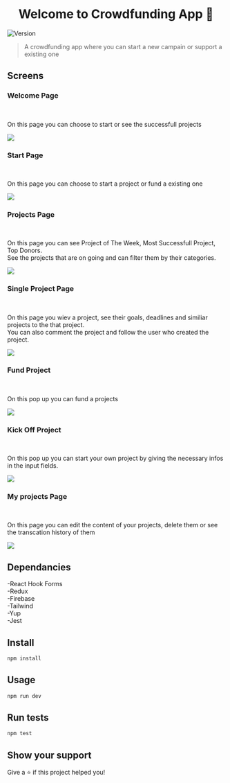 <h1 align="center">Welcome to Crowdfunding App 👋</h1>
<p>
  <img alt="Version" src="https://img.shields.io/badge/version-0.1.0-blue.svg?cacheSeconds=2592000" />
</p>

> A crowdfunding app where you can start a new campain or support a existing one

<h2 align="left" >Screens</h2>

<p>
  <h3>Welcome  Page</h3> 
  <br/>
  <p>
    On this page you can choose to start or see the successfull projects
  </p>
  <img src="https://github.com/202303-PRM-TR-FEW/Capstone_Team_8/assets/113177005/92e89395-9292-4b93-a503-d4d8fb820d54" />
</p>
<p>
  <h3>Start Page</h3> 
  <br/>
  <p>
    On this page you can choose to start a project or fund a existing one
  </p>
  <img src="https://github.com/202303-PRM-TR-FEW/Capstone_Team_8/assets/113177005/19950898-6854-43f0-87f4-e07ba02364f7"/>
</p>
<p>
  <h3>Projects  Page</h3> 
  <br/>
  <p>
    On this page you can see Project of The Week, Most Successfull Project, Top Donors. <br/>
    See the projects that are on going and can filter them by their categories.
  </p>
  <img src="https://github.com/202303-PRM-TR-FEW/Capstone_Team_8/assets/113177005/c0c80d65-2c33-429c-807a-43ee45803c02"/>
</p>
<p>
  <h3>Single Project Page</h3>
  <br/>
  <p>
    On this page you wiev a project, see their goals, deadlines and similiar projects to the that project. <br/>
    You can also comment the project and follow the user who created the project.
  </p>
  <img src="https://github.com/202303-PRM-TR-FEW/Capstone_Team_8/assets/113177005/286ee4c2-0307-4029-985e-303dddc67b07"/>
</p>
<p>
  <h3>Fund Project</h3>
  <br/>
  <p>
    On this pop up you can fund a projects
  </p>
  <img src="https://github.com/202303-PRM-TR-FEW/Capstone_Team_8/assets/113177005/391b172f-4da7-4633-a5b1-8a3191646b43"/>
</p>
<p>
  <h3>Kick Off Project</h3>
  <br/>
  <p>
    On this pop up you can start your own project by giving the necessary infos in the input fields.
  </p>
  <img src="https://github.com/202303-PRM-TR-FEW/Capstone_Team_8/assets/113177005/0397a894-23c7-4472-87f3-11b9c7bca154"/>
</p>
<p>
  <h3>My projects Page</h3>
  <br/>
  <p>
    On this page you can edit the content of your projects, delete them or see the transcation history of them
  </p>
  <img src="https://github.com/202303-PRM-TR-FEW/Capstone_Team_8/assets/113177005/2bfb54d8-bef2-4680-af48-1c2a5270e62e"/>
</p>


## Dependancies 
-React Hook Forms <br/>
-Redux <br/>
-Firebase <br/>
-Tailwind <br/>
-Yup <br/>
-Jest <br/>

## Install

```sh
npm install
```

## Usage

```sh
npm run dev
```

## Run tests

```sh
npm test
```

## Show your support

Give a ⭐️ if this project helped you!

